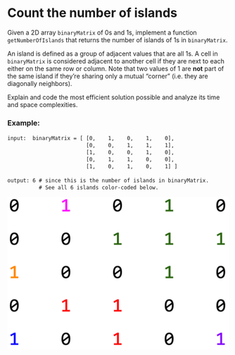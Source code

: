 # Count the number of islands

Given a 2D array `binaryMatrix` of 0s and 1s, implement a function `getNumberOfIslands` that returns the number of islands of 1s in `binaryMatrix`.

An island is defined as a group of adjacent values that are all 1s. A cell in `binaryMatrix` is considered adjacent to another cell if they are next to each either on the same row or column. Note that two values of 1 are **not** part of the same island if they’re sharing only a mutual “corner” (i.e. they are diagonally neighbors).

Explain and code the most efficient solution possible and analyze its time and space complexities.

### Example:
```
input:  binaryMatrix = [ [0,    1,    0,    1,    0],
                         [0,    0,    1,    1,    1],
                         [1,    0,    0,    1,    0],
                         [0,    1,    1,    0,    0],
                         [1,    0,    1,    0,    1] ]

output: 6 # since this is the number of islands in binaryMatrix.
          # See all 6 islands color-coded below.
```

![exampleImage](example.png)